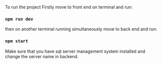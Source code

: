 To run the project
Firstly move to front end on terminal and run:
### `npm run dev`
then on another terminal running simultaneously move to back end and run:
### `npm start`

Make sure that you have sql server management system installed and change the server name in backend.
